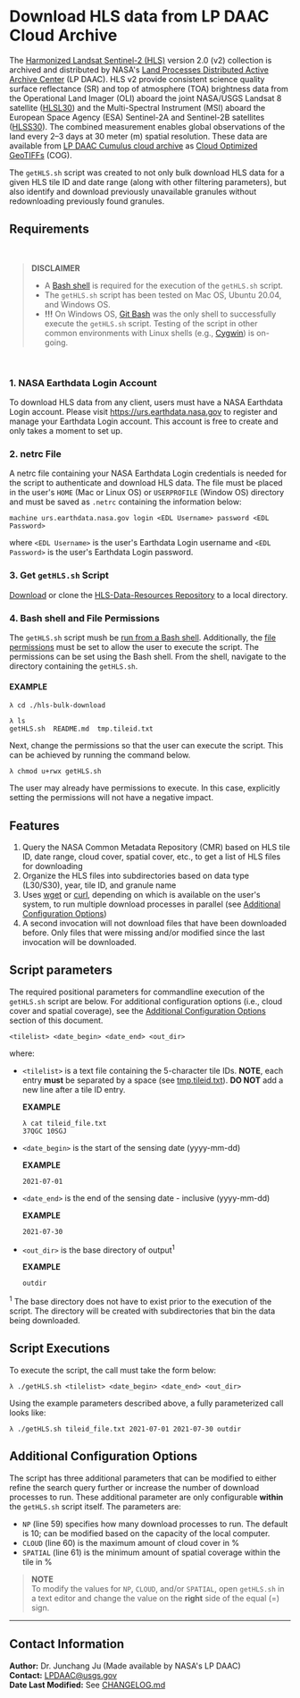 # Download HLS data from LP DAAC Cloud Archive

The [Harmonized Landsat Sentinel-2 (HLS)](https://lpdaac.usgs.gov/data/get-started-data/collection-overview/missions/harmonized-landsat-sentinel-2-hls-overview/) version 2.0 (v2) collection is archived and distributed by NASA's [Land Processes Distributed Active Archive Center](https://lpdaac.usgs.gov/) (LP DAAC). HLS v2 provide consistent science quality surface reflectance (SR) and top of atmosphere (TOA) brightness data from the Operational Land Imager (OLI) aboard the joint NASA/USGS Landsat 8 satellite ([HLSL30](https://doi.org/10.5067/HLS/HLSL30.002)) and the Multi-Spectral Instrument (MSI) aboard the European Space Agency (ESA) Sentinel-2A and Sentinel-2B satellites ([HLSS30](https://doi.org/10.5067/HLS/HLSS30.002)). The combined measurement enables global observations of the land every 2–3 days at 30 meter (m) spatial resolution. These data are available from [LP DAAC Cumulus cloud archive](https://search.earthdata.nasa.gov/search?q=HLS%20v2.0) as [Cloud Optimized GeoTIFFs](https://www.cogeo.org/) (COG).  

The `getHLS.sh` script was created to not only bulk download HLS data for a given HLS tile ID and date range (along with other filtering parameters), but also identify and download previously unavailable granules without redownloading previously found granules.

## Requirements

</br>

> **DISCLAIMER**  
>
> - A [Bash shell](https://git-scm.com/download/win) is required for the execution of the `getHLS.sh` script.
> - The `getHLS.sh` script has been tested on Mac OS, Ubuntu 20.04, and Windows OS.  
> - **!!!** On Windows OS, [Git Bash](https://git-scm.com/download/win) was the only shell to successfully execute the `getHLS.sh` script. Testing of the script in other common environments with Linux shells (e.g., [Cygwin](https://www.cygwin.com/)) is on-going.

</br>

### 1. NASA Earthdata Login Account

To download HLS data from any client, users must have a NASA Earthdata Login account. Please visit <https://urs.earthdata.nasa.gov> to register and manage your Earthdata Login account. This account is free to create and only takes a moment to set up.

### 2. netrc File

A netrc file containing your NASA Earthdata Login credentials is needed for the script to authenticate and download HLS data. The file must be placed in the user's `HOME` (Mac or Linux OS) or `USERPROFILE` (Window OS) directory and must be saved as `.netrc` containing the information below:  

```text
machine urs.earthdata.nasa.gov login <EDL Username> password <EDL Password>
```

where `<EDL Username>` is the user's Earthdata Login username and `<EDL Password>` is the user's Earthdata Login password.

### 3. Get `getHLS.sh` Script

[Download](https://github.com/nasa/HLS-Data-Resources/archive/refs/heads/main.zip) or clone the [HLS-Data-Resources Repository](https://github.com/nasa/HLS-Data-Resources.git) to a local directory.

### 4. Bash shell and File Permissions

The `getHLS.sh` script mush be [run from a Bash shell](https://devconnected.com/how-to-run-a-bash-script/). Additionally, the [file permissions](https://www.linux.com/training-tutorials/understanding-linux-file-permissions/) must be set to allow the user to execute the script. The permissions can be set using the Bash shell. From the shell, navigate to the directory containing the `getHLS.sh`.  

#### EXAMPLE

```text
λ cd ./hls-bulk-download

λ ls
getHLS.sh  README.md  tmp.tileid.txt
```

Next, change the permissions so that the user can execute the script. This can be achieved by running the command below.

```text
λ chmod u+rwx getHLS.sh
```

The user may already have permissions to execute. In this case, explicitly setting the permissions will not have a negative impact.

## Features

1. Query the NASA Common Metadata Repository (CMR) based on HLS tile ID, date range, cloud cover, spatial cover, etc., to get a list of HLS files for downloading  
2. Organize the HLS files into subdirectories based on data type (L30/S30), year, tile ID, and granule name  
3. Uses [wget](https://www.gnu.org/software/wget/) or [curl](https://curl.se/), depending on which is available on the user's system, to run multiple download processes in parallel (see [Additional Configuration Options](#additional-configuration-options))  
4. A second invocation will not download files that have been downloaded before. Only files that were missing and/or modified since the last invocation will be downloaded.  

## Script parameters

The required positional parameters for commandline execution of the `getHLS.sh` script are below. For additional configuration options (i.e., cloud cover and spatial coverage), see the [Additional Configuration Options](#additional-configuration-options) section of this document.  

```text
<tilelist> <date_begin> <date_end> <out_dir>
```

where:  

- `<tilelist>` is a text file containing the 5-character tile IDs. **NOTE**, each entry **must** be separated by a space (see [tmp.tileid.txt](./tmp.tileid.txt)). **DO NOT** add a new line after a tile ID entry.  

    **EXAMPLE**

    ```text
    λ cat tileid_file.txt
    37QGC 10SGJ
    ```

- `<date_begin>` is the start of the sensing date (yyyy-mm-dd)  

    **EXAMPLE**

    ```text
    2021-07-01
    ```

- `<date_end>` is the end of the sensing date - inclusive (yyyy-mm-dd)  

    **EXAMPLE**

    ```text
    2021-07-30
    ```

- `<out_dir>` is the base directory of output<sup>1</sup>

    **EXAMPLE**

    ```text
    outdir
    ```

<sup>1</sup> The base directory does not have to exist prior to the execution of the script. The directory will be created with subdirectories that bin the data being downloaded.  

## Script Executions

To execute the script, the call must take the form below:

```text
λ ./getHLS.sh <tilelist> <date_begin> <date_end> <out_dir>
```

Using the example parameters described above, a fully parameterized call looks like:

```text
λ ./getHLS.sh tileid_file.txt 2021-07-01 2021-07-30 outdir
```

## Additional Configuration Options

The script has three additional parameters that can be modified to either refine the search query further or increase the number of download processes to run. These additional parameter are only configurable **within** the `getHLS.sh` script itself. The parameters are:  

- `NP` (line 59) specifies how many download processes to run. The default is 10; can be modified based on the capacity of the local computer.  
- `CLOUD` (line 60) is the maximum amount of cloud cover in %  
- `SPATIAL` (line 61) is the minimum amount of spatial coverage within the tile in %  

> **NOTE**  
> To modify the values for `NP`, `CLOUD`, and/or `SPATIAL`, open `getHLS.sh` in a text editor and change the value on the **right** side of the equal (=) sign.

---

## Contact Information

**Author:** Dr. Junchang Ju (Made available by NASA's LP DAAC)  
**Contact:** LPDAAC@usgs.gov  
**Date Last Modified:** See [CHANGELOG.md](../../CHANGELOG.md)  
